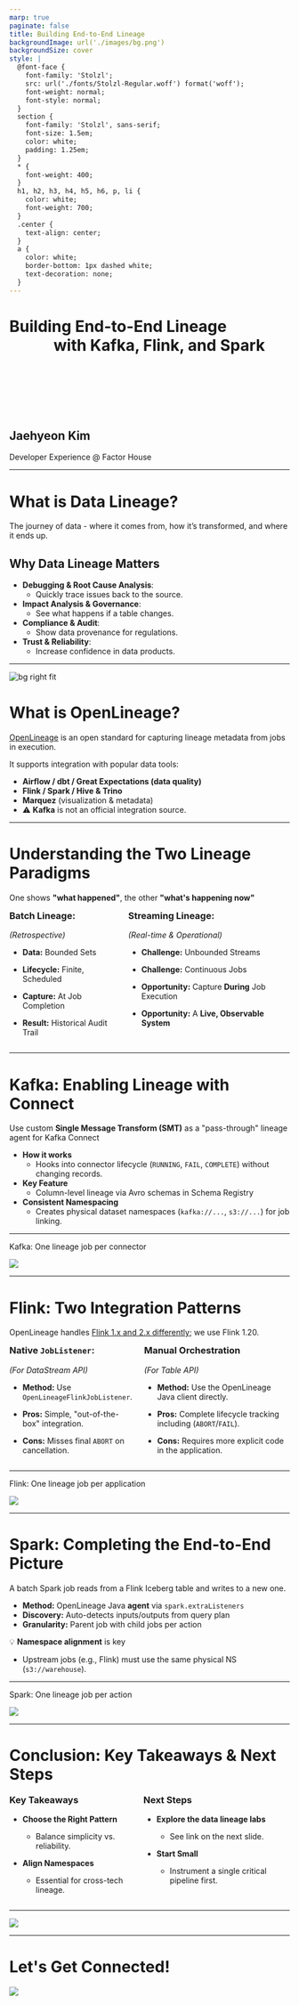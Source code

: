 ```yaml
---
marp: true
paginate: false
title: Building End-to-End Lineage
backgroundImage: url('./images/bg.png')
backgroundSize: cover
style: |
  @font-face {
    font-family: 'Stolzl';
    src: url('./fonts/Stolzl-Regular.woff') format('woff');
    font-weight: normal;
    font-style: normal;
  }
  section {
    font-family: 'Stolzl', sans-serif;
    font-size: 1.5em;
    color: white;
    padding: 1.25em;
  }
  * {
    font-weight: 400;
  }
  h1, h2, h3, h4, h5, h6, p, li {
    color: white;
    font-weight: 700;
  }
  .center {
    text-align: center;
  }
  a {
    color: white;
    border-bottom: 1px dashed white;
    text-decoration: none;
  }
---
```


# Building End-to-End Lineage <br>&nbsp;&nbsp;&nbsp;&nbsp;&nbsp;&nbsp;&nbsp;&nbsp;&nbsp;&nbsp;&nbsp;&nbsp;with Kafka, Flink, and Spark

<br><br><br><br><br>

## Jaehyeon Kim

Developer Experience @ Factor House

---

# What is Data Lineage?

The journey of data - where it comes from, how it’s transformed, and where it ends up.

## Why Data Lineage Matters

- **Debugging & Root Cause Analysis**: 
  - Quickly trace issues back to the source.
- **Impact Analysis & Governance**: 
  - See what happens if a table changes.
- **Compliance & Audit**: 
  - Show data provenance for regulations.
- **Trust & Reliability**: 
  - Increase confidence in data products.

---

![bg right fit](./images/openlineage-model.png)

# What is OpenLineage?

[OpenLineage](https://openlineage.io/docs) is an open standard for capturing lineage metadata from jobs in execution.

It supports integration with popular data tools:

- **Airflow / dbt / Great Expectations (data quality)**
- **Flink / Spark / Hive & Trino**
- **Marquez** (visualization & metadata)
- ⚠️ **Kafka** is not an official integration source.

---

# Understanding the Two Lineage Paradigms

One shows **"what happened"**, the other **"what's happening now"**

<style>
.columns {
  display: grid;
  grid-template-columns: 1fr 1.5fr;
  gap: 2rem;
  text-align: left;
}
.columns h3 {
  margin-top: 0;
}
</style>

<div class="columns">
  <div>

### Batch Lineage:

_(Retrospective)_

- **Data:** Bounded Sets
- **Lifecycle:** Finite, Scheduled
- **Capture:** At Job Completion
- **Result:** Historical Audit Trail

  </div>
  <div>

### Streaming Lineage:

_(Real-time & Operational)_

- **Challenge:** Unbounded Streams
- **Challenge:** Continuous Jobs
- **Opportunity:** Capture **During** Job Execution
- **Opportunity:** A **Live, Observable System**

  </div>
</div>

---

# Kafka: Enabling Lineage with Connect

Use custom **Single Message Transform (SMT)** as a "pass-through" lineage agent for Kafka Connect

- **How it works**
  - Hooks into connector lifecycle (`RUNNING`, `FAIL`, `COMPLETE`) without changing records.
- **Key Feature**
  - Column-level lineage via Avro schemas in Schema Registry
- **Consistent Namespacing**
  - Creates physical dataset namespaces (`kafka://...`, `s3://...`) for job linking.

---

Kafka: One lineage job per connector
<div class="center">

![](./images/data-lineage.gif)

</div>

---

# Flink: Two Integration Patterns

OpenLineage handles [Flink 1.x and 2.x differently](https://openlineage.io/docs/integrations/flink/about); we use Flink 1.20.

<div class="columns">
  <div>

### Native `JobListener`:

_(For DataStream API)_

- **Method:** Use `OpenLineageFlinkJobListener`.
- **Pros:** Simple, "out-of-the-box" integration.
- **Cons:** Misses final `ABORT` on cancellation.

  </div>
  <div>

### Manual Orchestration

_(For Table API)_

- **Method:** Use the OpenLineage Java client directly.
- **Pros:** Complete lifecycle tracking including (`ABORT`/`FAIL`).
- **Cons:** Requires more explicit code in the application.

  </div>
</div>

---

Flink: One lineage job per application
<div class="center">

![](./images/data-lineage.gif)

</div>

---

# Spark: Completing the End-to-End Picture

A batch Spark job reads from a Flink Iceberg table and writes to a new one.

- **Method:** OpenLineage Java **agent** via `spark.extraListeners`
- **Discovery:** Auto-detects inputs/outputs from query plan
- **Granularity:** Parent job with child jobs per action

💡 **Namespace alignment** is key

- Upstream jobs (e.g., Flink) must use the same physical NS (`s3://warehouse`).

---

Spark: One lineage job per action
<div class="center">

![](./images/data-lineage.gif)

</div>

---

# Conclusion: Key Takeaways & Next Steps

<div class="columns">
  <div>

### Key Takeaways

- **Choose the Right Pattern**
  - Balance simplicity vs. reliability.
- **Align Namespaces**
  - Essential for cross-tech lineage.

  </div>
  <div>

### Next Steps

- **Explore the data lineage labs**
  - See link on the next slide.
- **Start Small**
  - Instrument a single critical pipeline first.

  </div>
</div>

---

<div class="center">

![](./images/qna.png)

</div>

---

# Let's Get Connected!

<div class="center">

![](./images/qr-codes.png)

</div>
